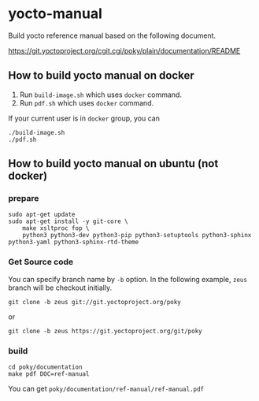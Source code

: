 # yocto-manual

Build yocto reference manual based on the following document.

https://git.yoctoproject.org/cgit.cgi/poky/plain/documentation/README

## How to build yocto manual on docker

1. Run `build-image.sh` which uses `docker` command.
2. Run `pdf.sh` which uses `docker` command.

If your current user is in `docker` group, you can

```
./build-image.sh
./pdf.sh
```

## How to build yocto manual on ubuntu (not docker)

### prepare

```
sudo apt-get update
sudo apt-get install -y git-core \
    make xsltproc fop \
    python3 python3-dev python3-pip python3-setuptools python3-sphinx python3-yaml python3-sphinx-rtd-theme
```

### Get Source code

You can specify branch name by `-b` option. In the following example, `zeus` branch will be checkout initially.

```
git clone -b zeus git://git.yoctoproject.org/poky
```

or

```
git clone -b zeus https://git.yoctoproject.org/git/poky
```

### build

```
cd poky/documentation
make pdf DOC=ref-manual
```

You can get `poky/documentation/ref-manual/ref-manual.pdf`
